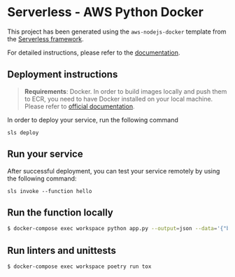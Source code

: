 # Serverless - AWS Python Docker

This project has been generated using the `aws-nodejs-docker` template from the [Serverless framework](https://www.serverless.com/).

For detailed instructions, please refer to the [documentation](https://www.serverless.com/framework/docs/providers/aws/).

## Deployment instructions

> **Requirements**: Docker. In order to build images locally and push them to ECR, you need to have Docker installed on your local machine. Please refer to [official documentation](https://docs.docker.com/get-docker/).

In order to deploy your service, run the following command

```
sls deploy
```

## Run your service

After successful deployment, you can test your service remotely by using the following command:

```
sls invoke --function hello
```

## Run the function locally

```bash
$ docker-compose exec workspace python app.py --output=json --data='{"body": "中居正広のこおりつけ"}'
```

## Run linters and unittests

```bash
$ docker-compose exec workspace poetry run tox
```
